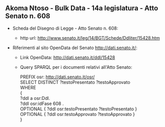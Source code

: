 ## Akoma Ntoso - Bulk Data - 14a legislatura - Atto Senato n. 608 ##

* Scheda del Disegno di Legge - Atto Senato n. 608:
	* http url: http://www.senato.it/leg/14/BGT/Schede/Ddliter/15428.htm

* Riferimenti al sito OpenData del Senato http://dati.senato.it/:
	* Link OpenData: http://dati.senato.it/ddl/15428
	* Query SPARQL per i documenti relativi all'Atto Senato:

        PREFIX osr: <http://dati.senato.it/osr/>  
		SELECT DISTINCT ?testoPresentato ?testoApprovato  
		WHERE  
		{  
		    ?ddl a osr:Ddl.  
		    ?ddl osr:idFase 608 .  
		    OPTIONAL { ?ddl osr:testoPresentato ?testoPresentato }  
		    OPTIONAL { ?ddl osr:testoApprovato ?testoApprovato }  
		}
		